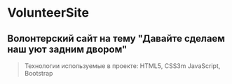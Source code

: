 # VolunteerSite
## Волонтерский сайт на тему "Давайте сделаем наш уют задним двором"

> Технологии используемые в проекте: HTML5, CSS3m JavaScript, Bootstrap
